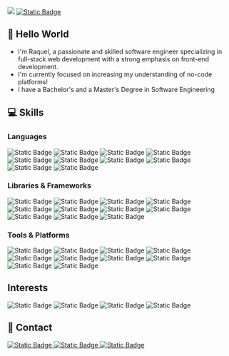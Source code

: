 ![](https://komarev.com/ghpvc/?username=raquel-f&label=Profile+Visitors)
<a href="https://raquelferreira.vercel.app/">
  <img alt="Static Badge" src="https://img.shields.io/badge/Portfolio-Website-blue?link=https%3A%2F%2Fraquelferreira.vercel.app%2F">
</a>



## 👋 Hello World 
- I'm Raquel, a passionate and skilled software engineer specializing in full-stack web development with a strong emphasis on front-end development.
- I'm currently focused on increasing my understanding of no-code platforms!
- I have a Bachelor's and a Master's Degree in Software Engineering

## 💻 Skills
### Languages
<div>
  <img alt="Static Badge" src="https://img.shields.io/badge/JavaScript-0D1117?logo=javascript">
  <img alt="Static Badge" src="https://img.shields.io/badge/TypeScript-0D1117?logo=typescript">
  <img alt="Static Badge" src="https://img.shields.io/badge/HTML-0D1117?logo=html5">
  <img alt="Static Badge" src="https://img.shields.io/badge/CSS-0D1117?logo=css3">
  <img alt="Static Badge" src="https://img.shields.io/badge/Sass-0D1117?logo=sass">
  <img alt="Static Badge" src="https://img.shields.io/badge/Java-0D1117?logo=a">
  <img alt="Static Badge" src="https://img.shields.io/badge/Python-0D1117?logo=python">
  <img alt="Static Badge" src="https://img.shields.io/badge/C-0D1117?logo=c">
  <img alt="Static Badge" src="https://img.shields.io/badge/C++-0D1117?logo=cplusplus">
  <img alt="Static Badge" src="https://img.shields.io/badge/SQL-0D1117?logo=a">
</div>

### Libraries & Frameworks
<div>
  <img alt="Static Badge" src="https://img.shields.io/badge/React-0D1117?logo=react">
  <img alt="Static Badge" src="https://img.shields.io/badge/Angular-0D1117?logo=angular">
  <img alt="Static Badge" src="https://img.shields.io/badge/Next.js-0D1117?logo=nextdotjs">
  <img alt="Static Badge" src="https://img.shields.io/badge/Express-0D1117?logo=express">
  <img alt="Static Badge" src="https://img.shields.io/badge/Redux-0D1117?logo=redux">
  <img alt="Static Badge" src="https://img.shields.io/badge/Tailwind CSS-0D1117?logo=tailwindcss">
  <img alt="Static Badge" src="https://img.shields.io/badge/Bootstrap-0D1117?logo=bootstrap">
  <img alt="Static Badge" src="https://img.shields.io/badge/Framer Motion-0D1117?logo=framer">
  <img alt="Static Badge" src="https://img.shields.io/badge/Django-0D1117?logo=django">
  <img alt="Static Badge" src="https://img.shields.io/badge/Leaflet-0D1117?logo=leaflet">
  <img alt="Static Badge" src="https://img.shields.io/badge/Mongoose-0D1117?logo=mongoose">
</div>

### Tools & Platforms
<div>
  <img alt="Static Badge" src="https://img.shields.io/badge/Git-0D1117?logo=git">
  <img alt="Static Badge" src="https://img.shields.io/badge/GitHub-0D1117?logo=github">
  <img alt="Static Badge" src="https://img.shields.io/badge/VS Code-0D1117?logo=visualstudiocode">
  <img alt="Static Badge" src="https://img.shields.io/badge/Node.js-0D1117?logo=nodedotjs">
  <img alt="Static Badge" src="https://img.shields.io/badge/Heroku-0D1117?logo=heroku">
  <img alt="Static Badge" src="https://img.shields.io/badge/Vercel-0D1117?logo=vercel">
  <img alt="Static Badge" src="https://img.shields.io/badge/Firebase-0D1117?logo=firebase">
  <img alt="Static Badge" src="https://img.shields.io/badge/Figma-0D1117?logo=figma">
  <img alt="Static Badge" src="https://img.shields.io/badge/Adobe Illustrator-0D1117?logo=adobeillustrator">
  <img alt="Static Badge" src="https://img.shields.io/badge/Styled Components-0D1117?logo=styledcomponents">
</div>

## Interests
<div>
  <img alt="Static Badge" src="https://img.shields.io/badge/Ski-0D1117">
  <img alt="Static Badge" src="https://img.shields.io/badge/Italian Cuisine-0D1117">
  <img alt="Static Badge" src="https://img.shields.io/badge/Digital Art-0D1117">
  <img alt="Static Badge" src="https://img.shields.io/badge/Animation-0D1117">
</div>

## 📮 Contact 
<div>
  <a href="mailto:work.raquelferreira@gmail.com">
    <img alt="Static Badge" src="https://img.shields.io/badge/Email_Me-0D1117?logo=gmail&link=mailto%3Awork.raquelferreira%40gmail.com">
  </a>
  <a href="https://www.linkedin.com/in/raquel-software/">
    <img alt="Static Badge" src="https://img.shields.io/badge/LinkedIn-0D1117?logo=linkedin">
  </a>
  <a href="https://www.instagram.com/raquelf.dev/">
    <img alt="Static Badge" src="https://img.shields.io/badge/Instagram-0D1117?logo=instagram">
  </a>
  
</div>


<!--
**raquel-f/raquel-f** is a ✨ _special_ ✨ repository because its `README.md` (this file) appears on your GitHub profile.

Here are some ideas to get you started:

- 🔭 I’m currently working on ...
- 🌱 I’m currently learning ...
- 👯 I’m looking to collaborate on ...
- 🤔 I’m looking for help with ...
- 💬 Ask me about ...
- 📫 How to reach me: ...
- 😄 Pronouns: ...
- ⚡ Fun fact: ...
-->
